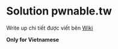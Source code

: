 # Solution pwnable.tw
Write up chi tiết được viết bên [Wiki](https://github.com/cheaterdxd/pwnable.tw/wiki)

**Only for Vietnamese**
